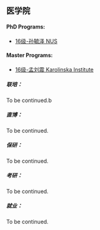 ## 医学院

#### PhD Programs:

* [16级-孙毓泽 NUS](grad-application/medicine/[SG]-16-sunyuze.md)

#### Master Programs:

* [16级-孟刘震 Karolinska Institute](grad-application/medicine/[SE]-16-mengliuzhen.md)

##### 联培：

To be continued.b

##### 直博：

To be continued.

##### 保研：

To be continued.

##### 考研：

To be continued.

##### 就业：

To be continued.